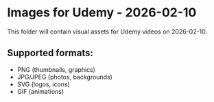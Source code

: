# Images for Udemy - 2026-02-10

This folder will contain visual assets for Udemy videos on 2026-02-10.

## Supported formats:
- PNG (thumbnails, graphics)
- JPG/JPEG (photos, backgrounds)
- SVG (logos, icons)
- GIF (animations)
